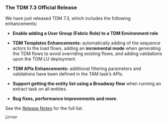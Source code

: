 ### The TDM 7.3 Official Release

We have just released TDM 7.3, which includes the following enhancements:

- **Enable  adding a User Group (Fabric Role) to a TDM Environment role** 
- **TDM  Templates Enhancements:** automatically adding of the sequence actors to the load flows, adding  an **incremental mode** when generating the TDM flows to avoid overriding  existing flows, and adding validations upon the TDM LU deployment.

- **TDM APIs Enhancements:** additional filtering parameters and validations have been defined in the TAM task’s APIs.
- **Support getting the entity list using a Broadway flow** when running an extract task on all entities.
- **Bug fixes, performance improvements and more**.

See the [Release Notes](https://support.k2view.com/Academy_6.5/Release_Notes_And_Upgrade/TDM-V7.3/TDM_Release_Notes_V7.3.pdf.html) for the full list.

<img src="images/img4.png" alt="image" style="zoom: 67%;" />
